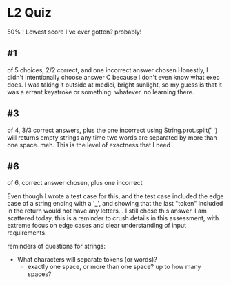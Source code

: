 # L2 Quiz 
50% ! Lowest score I've ever gotten? probably!

## #1
of 5 choices, 2/2 correct, and one incorrect answer chosen
Honestly, I didn't intentionally choose answer C because I don't even know what exec does.
I was taking it outside at medici, bright sunlight, so my guess is that it was a errant keystroke or something. 
whatever. no learning there. 

## #3
of 4, 3/3 correct answers, plus the one incorrect
using String.prot.split(' ') will returns empty strings any time two words are separated by 
more than one space. meh. This is the level of exactness that I need

## #6
of 6, correct answer chosen, plus one incorrect

Even though I wrote a test case for this, and the test case included the edge case of a string
ending with a '_', and showing that the last "token" included in the return would not have any 
letters... I still chose this answer. I am scattered today, this is a reminder to crush details 
in this assessment, with extreme focus on edge cases and clear understanding of input requirements.


reminders of questions for strings:
- What characters will separate tokens (or words)?
  - exactly one space, or more than one space? up to how many spaces?
  